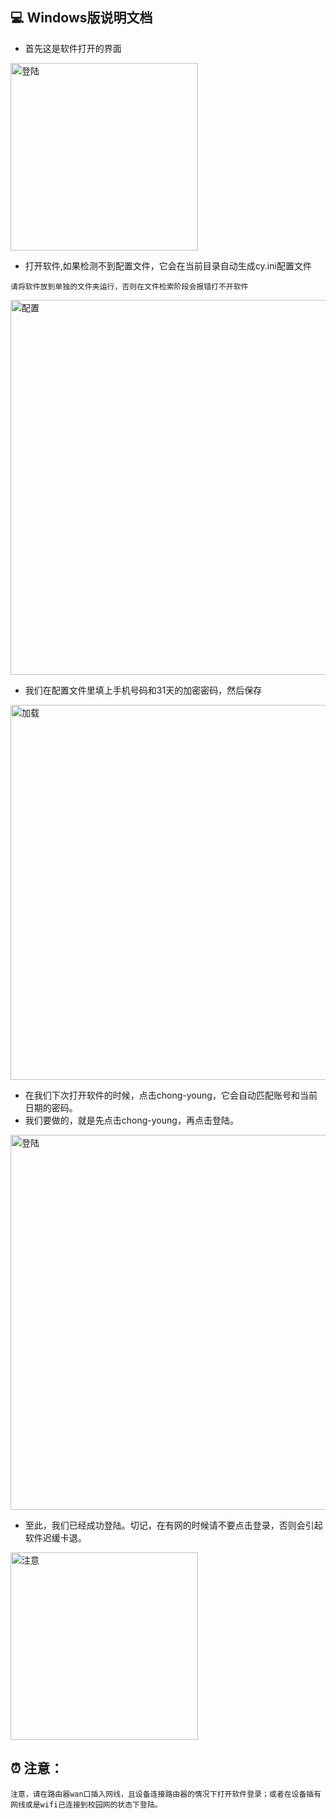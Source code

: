 ## 💻 Windows版说明文档

- 首先这是软件打开的界面

<img width="300" alt="登陆" src="https://github.com/dapaoxixixi/feiyoung/raw/main/Image/pc1.png">

- 打开软件,如果检测不到配置文件，它会在当前目录自动生成cy.ini配置文件

```
请将软件放到单独的文件夹运行，否则在文件检索阶段会报错打不开软件
```

<img width="600" alt="配置" src="https://github.com/dapaoxixixi/feiyoung/raw/main/Image/pc6.png">

- 我们在配置文件里填上手机号码和31天的加密密码，然后保存

<img width="600" alt="加载" src="https://github.com/dapaoxixixi/feiyoung/raw/main/Image/pc2.png">

- 在我们下次打开软件的时候，点击chong-young，它会自动匹配账号和当前日期的密码。
- 我们要做的，就是先点击chong-young，再点击登陆。

<img width="600" alt="登陆" src="https://github.com/dapaoxixixi/feiyoung/raw/main/Image/pc3.png">

- 至此，我们已经成功登陆。切记，在有网的时候请不要点击登录，否则会引起软件迟缓卡退。

<img width="300" alt="注意" src="https://github.com/dapaoxixixi/feiyoung/raw/main/Image/pc5.png">

## ⏰ 注意：

```
注意，请在路由器wan口插入网线，且设备连接路由器的情况下打开软件登录；或者在设备插有网线或是wifi已连接到校园网的状态下登陆。
```
